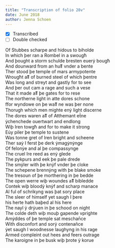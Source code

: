```yaml
---
title: "Transcription of folio 28v"
date: June 2018
author: Jenna Schoen
---
```

- [X] Transcribed
- [ ] Double checked

Of Stubbes scharpe and hidous to biholde  
In which þer ran a Rombel in a swougħ  
And þought a storm schulde bresten euerẏ bougħ  
And dounward from an huỻ vnder a bente  
Ther stood þe temple of mars armypotente  
Wrougħt aỻ of burned steel of which þentre  
Was long and streyt and gastly for to see  
And þer out cam a rage and such a vese  
That it made aỻ þe gates for to rese  
The northerne light in atte dores schone  
ﬀor wyndowe on þe waỻ ne was þer none  
Thorugh which men mighte enẏ light discerne  
The dores waren aỻ of Atthemant et̔ne  
ẏchenchede ouertwart and endlong  
Wiþ Iren towgħ and for to make it strong  
Eủy piler þe temple to sustene  
Was tonne gret of Iren bright and scheene  
Ther saẏ I ferst þe derk ẏmagẏnẏnge  
Of felonẏe and al þe compassynge  
The cruel Ire reed as enẏ glede  
The pykpurs and eek þe pale drede  
The smẏler with þe knẏf vnder þe cloke  
The schepene brennẏng with þe blake smoke  
The tresoun of þe morthering in þe bedde  
The open werre wiþ woundes aỻ bibledde  
Contek wiþ bloodẏ knẏf and scharp manace  
Al ful of schrikyng was þat sory place  
The sleer of himself yet saugh I þere  
his herte hath baþed al his here  
The nayl ẏ drẏuen in þe schood on night  
The colde deth wiþ mouþ gapende vprighte  
Amẏddes of þe temple sat meschan̄ce  
With disconfort and sorẏ contenan̄ce  
ẏet saugh I woodnesse laughyng in his rage  
Armed compleint out hees and feers outrage  
The karoigne in þe busk wiþ þrote ẏ korue  
